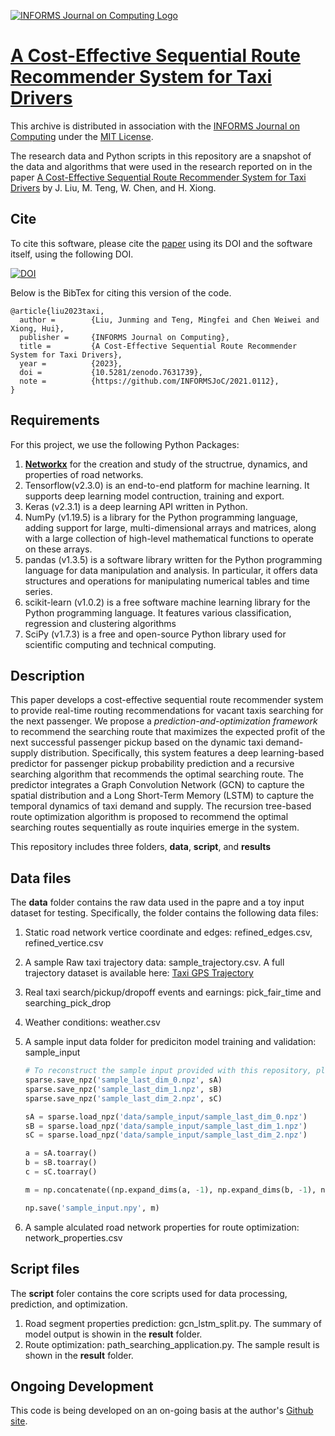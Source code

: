 [![INFORMS Journal on Computing Logo](https://INFORMSJoC.github.io/logos/INFORMS_Journal_on_Computing_Header.jpg)](https://pubsonline.informs.org/journal/ijoc)

# [A Cost-Effective Sequential Route Recommender System for Taxi Drivers](https://doi.org/10.1287/ijoc.2021.0112)

This archive is distributed in association with the [INFORMS Journal on
Computing](https://pubsonline.informs.org/journal/ijoc) under the [MIT License](LICENSE).

The research data and Python scripts in this repository are a snapshot of the data and algorithms
that were used in the research reported on in the paper 
[A Cost-Effective Sequential Route Recommender System for Taxi Drivers](https://doi.org/10.1287/ijoc.2021.0112) by J. Liu, M. Teng, W. Chen, and H. Xiong. 

## Cite

To cite this software, please cite the [paper](https://doi.org/10.1287/ijoc.2021.0112) using its DOI and the software itself, using the following DOI.

[![DOI](https://zenodo.org/badge/597358753.svg)](https://zenodo.org/badge/latestdoi/597358753)


Below is the BibTex for citing this version of the code.

```
@article{liu2023taxi,
  author =        {Liu, Junming and Teng, Mingfei and Chen Weiwei and Xiong, Hui},
  publisher =     {INFORMS Journal on Computing},
  title =         {A Cost-Effective Sequential Route Recommender System for Taxi Drivers},
  year =          {2023},
  doi =           {10.5281/zenodo.7631739},
  note =          {https://github.com/INFORMSJoC/2021.0112},
}  
```
## Requirements

For this project, we use the following Python Packages:

1. [**Networkx**](https://networkx.org/) for the creation and study of the structrue, dynamics, and properties of road networks.
2. Tensorflow(v2.3.0) is an end-to-end platform for machine learning. It supports deep learning model contruction, training and export.
3. Keras (v2.3.1) is a deep learning API written in Python.
4. NumPy (v1.19.5) is a library for the Python programming language, adding support for large, multi-dimensional arrays and matrices, along with a large collection of high-level mathematical functions to operate on these arrays.
5. pandas (v1.3.5) is a software library written for the Python programming language for data manipulation and analysis. In particular, it offers data structures and operations for manipulating numerical tables and time series.
6. scikit-learn (v1.0.2) is a free software machine learning library for the Python programming language. It features various classification, regression and clustering algorithms
7. SciPy (v1.7.3) is a free and open-source Python library used for scientific computing and technical computing. 

## Description

This paper develops a cost-effective sequential route recommender system to provide real-time routing recommendations for vacant taxis searching for the next passenger. We propose a <em>prediction-and-optimization framework</em> to recommend the searching route that maximizes the expected profit of the next successful passenger pickup based on the dynamic taxi demand-supply distribution. Specifically, this system features a deep learning-based predictor for passenger pickup probability prediction and a recursive searching algorithm that recommends the optimal searching route. The predictor integrates a Graph Convolution Network (GCN) to capture the spatial distribution and a Long Short-Term Memory (LSTM) to capture the temporal dynamics of taxi demand and supply. The recursion tree-based route optimization algorithm is proposed to recommend the optimal searching routes sequentially as route inquiries emerge in the system.

This repository includes three folders, **data**, **script**, and **results**

## Data files
The **data** folder contains the raw data used in the papre and a toy input dataset for testing. Specifically, the folder contains the following data files:

1. Static road network vertice coordinate and edges: refined_edges.csv, refined_vertice.csv
2. A sample Raw taxi trajectory data: sample_trajectory.csv. A full trajectory dataset is available here: [Taxi GPS Trajectory](https://www.dropbox.com/sh/20zfp32bf32bkuk/AACVgV8t8q5RR8vgsPpMhdABa?dl=0)
3. Real taxi search/pickup/dropoff events and earnings: pick_fair_time and searching_pick_drop
4. Weather conditions: weather.csv
5. A sample input data folder for prediciton model training and validation: sample_input

   ```python
   # To reconstruct the sample input provided with this repository, please run following code 
   sparse.save_npz('sample_last_dim_0.npz', sA)
   sparse.save_npz('sample_last_dim_1.npz', sB)
   sparse.save_npz('sample_last_dim_2.npz', sC)

   sA = sparse.load_npz('data/sample_input/sample_last_dim_0.npz')
   sB = sparse.load_npz('data/sample_input/sample_last_dim_1.npz')
   sC = sparse.load_npz('data/sample_input/sample_last_dim_2.npz')

   a = sA.toarray()
   b = sB.toarray()
   c = sC.toarray()

   m = np.concatenate((np.expand_dims(a, -1), np.expand_dims(b, -1), np.expand_dims(c, -1)), axis=-1)

   np.save('sample_input.npy', m)
   ```
6. A sample alculated road network properties for route optimization: network_properties.csv

## Script files

The **script** foler contains the core scripts used for data processing, prediction, and optimization.

1. Road segment properties prediction: gcn_lstm_split.py. The summary of model output is showin in the **result** folder.
2. Route optimization: path_searching_application.py. The sample result is shown in the **result** folder.

## Ongoing Development

This code is being developed on an on-going basis at the author's
[Github site](https://github.com/liujm8/Taxi-Route/tree/main).
